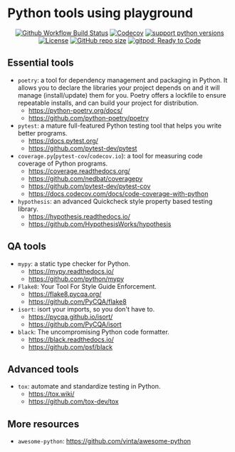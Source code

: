 # Python tools using playground

<p align="center">
<a href="https://github.com/quickhack/pytound/actions/workflows/ci.yml"><img src="https://img.shields.io/github/actions/workflow/status/quickhack/pytound/ci.yml?branch=main&logo=github&logoColor=white" alt="Github Workflow Build Status"></a>
<a href="https://app.codecov.io/gh/quickhack/pytound/tree/main"><img src="https://img.shields.io/codecov/c/github/quickhack/pytound/main?logo=codecov&logoColor=white" alt="Codecov"></a>
<a href="https://devguide.python.org/versions/"><img src="https://img.shields.io/badge/3.8+-339933?label=python&logo=python&logoColor=white" alt="support python versions"></a>
<a href="https://www.apache.org/licenses/LICENSE-2.0.html"><img src="https://img.shields.io/github/license/quickhack/pytound?color=4D7A97&logo=apache" alt="License"></a>
<a href="https://github.com/quickhack/pytound"><img src="https://img.shields.io/github/repo-size/quickhack/pytound" alt="GitHub repo size"></a>
<a href="https://gitpod.io/#https://github.com/quickhack/pytound"><img src="https://img.shields.io/badge/Gitpod-ready to code-339933?label=gitpod&logo=gitpod&logoColor=white" alt="gitpod: Ready to Code"></a>
</p>

## Essential tools

- `poetry`: a tool for dependency management and packaging in Python. It allows you to declare the libraries your project depends on and it will manage (install/update) them for you. Poetry offers a lockfile to ensure repeatable installs, and can build your project for distribution.
  - https://python-poetry.org/docs/
  - https://github.com/python-poetry/poetry
- `pytest`: a mature full-featured Python testing tool that helps you write better programs.
  - https://docs.pytest.org/
  - https://github.com/pytest-dev/pytest
- `coverage.py`(`pytest-cov`/`codecov.io`): a tool for measuring code coverage of Python programs.
  - https://coverage.readthedocs.org/
  - https://github.com/nedbat/coveragepy
  - https://github.com/pytest-dev/pytest-cov
  - https://docs.codecov.com/docs/code-coverage-with-python
- `hypothesis`: an advanced Quickcheck style property based testing library.
  - https://hypothesis.readthedocs.io/
  - https://github.com/HypothesisWorks/hypothesis

## QA tools

- `mypy`: a static type checker for Python.
  - https://mypy.readthedocs.io/
  - https://github.com/python/mypy
- `Flake8`: Your Tool For Style Guide Enforcement.
  - https://flake8.pycqa.org/
  - https://github.com/PyCQA/flake8
- `isort`:  isort your imports, so you don't have to.
  - https://pycqa.github.io/isort/
  - https://github.com/PyCQA/isort
- `black`: The uncompromising Python code formatter.
  - https://black.readthedocs.io/
  - https://github.com/psf/black

## Advanced tools

- `tox`: automate and standardize testing in Python.
  - https://tox.wiki/
  - https://github.com/tox-dev/tox

## More resources

- `awesome-python`: https://github.com/vinta/awesome-python
